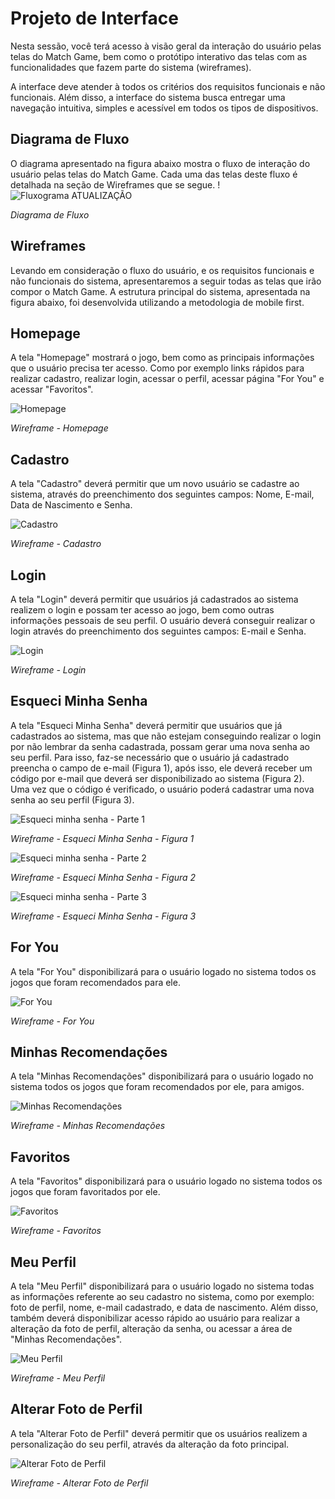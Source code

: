 
# Projeto de Interface

Nesta sessão, você terá acesso à visão geral da interação do usuário pelas telas do Match Game, bem como o protótipo interativo das telas com as funcionalidades que fazem parte do sistema (wireframes).

A interface deve atender à todos os critérios dos requisitos funcionais e não funcionais. Além disso, a interface do sistema busca entregar uma navegação intuitiva, simples e acessível em todos os tipos de dispositivos.

## Diagrama de Fluxo
O diagrama apresentado na figura abaixo mostra o fluxo de interação do usuário pelas telas do Match Game. Cada uma das telas deste fluxo é detalhada na seção de Wireframes que se segue.
!![Fluxograma ATUALIZAÇÃO](https://github.com/ICEI-PUC-Minas-PMV-ADS/pmv-ads-2023-2-e2-proj-int-t2-match-game/assets/127165847/ba820adb-cfae-4a30-a3a4-095aa2c38511)

_Diagrama de Fluxo_


## Wireframes
Levando em consideração o fluxo do usuário, e os requisitos funcionais e não funcionais do sistema, apresentaremos a seguir todas as telas que irão compor o Match Game. A estrutura principal do sistema, apresentada na figura abaixo, foi desenvolvida utilizando a metodologia de mobile first.

## Homepage

A tela "Homepage" mostrará o jogo, bem como as principais informações que o usuário precisa ter acesso. Como por exemplo links rápidos para realizar cadastro, realizar login, acessar o perfil, acessar página "For You" e acessar "Favoritos".

![Homepage](https://github.com/ICEI-PUC-Minas-PMV-ADS/pmv-ads-2023-2-e2-proj-int-t2-match-game/assets/107009327/e03aebec-61fe-4dd6-b131-a9ea956674c2)

_Wireframe - Homepage_


## Cadastro

A tela "Cadastro" deverá permitir que um novo usuário se cadastre ao sistema, através do preenchimento dos seguintes campos: Nome, E-mail, Data de Nascimento e Senha.

![Cadastro](https://github.com/ICEI-PUC-Minas-PMV-ADS/pmv-ads-2023-2-e2-proj-int-t2-match-game/assets/107009327/c8bf506e-55d1-4a5f-9411-ff28532b1afa)

_Wireframe - Cadastro_


## Login

A tela "Login" deverá permitir que usuários já cadastrados ao sistema realizem o login e possam ter acesso ao jogo, bem como outras informações pessoais de seu perfil. O usuário deverá conseguir realizar o login através do preenchimento dos seguintes campos: E-mail e Senha.

![Login](https://github.com/ICEI-PUC-Minas-PMV-ADS/pmv-ads-2023-2-e2-proj-int-t2-match-game/assets/107009327/ba368898-0e1e-409a-acdb-e0552da2fbca)

_Wireframe - Login_


## Esqueci Minha Senha

A tela "Esqueci Minha Senha" deverá permitir que usuários que já cadastrados ao sistema, mas que não estejam conseguindo realizar o login por não lembrar da senha cadastrada, possam gerar uma nova senha ao seu perfil. Para isso, faz-se necessário que o usuário já cadastrado preencha o campo de e-mail (Figura 1), após isso, ele deverá receber um código por e-mail que deverá ser disponibilizado ao sistema (Figura 2). Uma vez que o código é verificado, o usuário poderá cadastrar uma nova senha ao seu perfil (Figura 3).

![Esqueci minha senha - Parte 1](https://github.com/ICEI-PUC-Minas-PMV-ADS/pmv-ads-2023-2-e2-proj-int-t2-match-game/assets/107009327/319712fc-b47d-4244-9503-790c993eaab8)

_Wireframe - Esqueci Minha Senha - Figura 1_


![Esqueci minha senha - Parte 2](https://github.com/ICEI-PUC-Minas-PMV-ADS/pmv-ads-2023-2-e2-proj-int-t2-match-game/assets/107009327/dd063d08-8b68-4ba1-bd6c-eeeecee50b27)

_Wireframe - Esqueci Minha Senha - Figura 2_

![Esqueci minha senha - Parte 3](https://github.com/ICEI-PUC-Minas-PMV-ADS/pmv-ads-2023-2-e2-proj-int-t2-match-game/assets/107009327/76bf3c27-2851-4c90-b35f-205b01410e4d)

_Wireframe - Esqueci Minha Senha - Figura 3_


## For You

A tela "For You" disponibilizará para o usuário logado no sistema todos os jogos que foram recomendados para ele.

![For You](https://github.com/ICEI-PUC-Minas-PMV-ADS/pmv-ads-2023-2-e2-proj-int-t2-match-game/assets/107009327/18daf17d-1a3d-4e97-b6ae-b06711a4cd24)

_Wireframe - For You_


## Minhas Recomendações

A tela "Minhas Recomendações" disponibilizará para o usuário logado no sistema todos os jogos que foram recomendados por ele, para amigos.

![Minhas Recomendações](https://github.com/ICEI-PUC-Minas-PMV-ADS/pmv-ads-2023-2-e2-proj-int-t2-match-game/assets/107009327/9366f7eb-7559-41c9-aa42-eebcd4d89ac6)

_Wireframe - Minhas Recomendações_


## Favoritos

A tela "Favoritos" disponibilizará para o usuário logado no sistema todos os jogos que foram favoritados por ele.

![Favoritos](https://github.com/ICEI-PUC-Minas-PMV-ADS/pmv-ads-2023-2-e2-proj-int-t2-match-game/assets/107009327/ad282926-3fb9-4b25-97b1-6640bcf0a55d)

_Wireframe - Favoritos_


## Meu Perfil

A tela "Meu Perfil" disponibilizará para o usuário logado no sistema todas as informações referente ao seu cadastro no sistema, como por exemplo: foto de perfil, nome, e-mail cadastrado, e data de nascimento. Além disso, também deverá disponibilizar acesso rápido ao usuário para realizar a alteração da foto de perfil, alteração da senha, ou acessar a área de "Minhas Recomendações".

![Meu Perfil](https://github.com/ICEI-PUC-Minas-PMV-ADS/pmv-ads-2023-2-e2-proj-int-t2-match-game/assets/107009327/b7190ac9-a5fc-40c5-b8d3-3c0ed683ba7d)

_Wireframe - Meu Perfil_


## Alterar Foto de Perfil

A tela "Alterar Foto de Perfil" deverá permitir que os usuários realizem a personalização do seu perfil, através da alteração da foto principal.

![Alterar Foto de Perfil](https://github.com/ICEI-PUC-Minas-PMV-ADS/pmv-ads-2023-2-e2-proj-int-t2-match-game/assets/107009327/4478ebcb-0e47-47ae-bf86-e3733f6f2c8e)

_Wireframe - Alterar Foto de Perfil_
